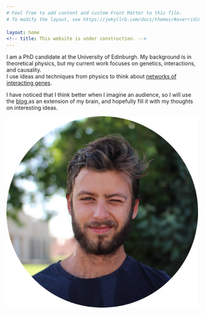 ```yaml
---
# Feel free to add content and custom Front Matter to this file.
# To modify the layout, see https://jekyllrb.com/docs/themes/#overriding-theme-defaults

layout: home
<!-- title: This website is under construction. -->
---
```


<div class="wrapper">
	<section class="main-col1">
		<p> 
			I am a PhD candidate at the University of Edinburgh. My background is in theoretical physics, but my current work focuses on genetics, interactions, and causality. <br/> I use ideas and techniques from physics to think about <a href="/research">networks of interacting genes</a>. 
		</p>
		<p>	
			I have noticed that I think better when I imagine an audience, so I will use the <a href="/blog"> blog </a> as an extension of my brain, and hopefully fill it with my thoughts on interesting ideas. 
		</p>	
	</section>
	<section class="main-col2">
		<img src="/assets/abel_circle_small.png" width="500">
	</section>
</div>